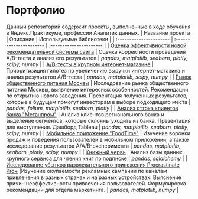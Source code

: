 # Портфолио
Данный репозиторий содержит проекты, выполненные в ходе обучения в Яндекс.Практикуме, профессии Аналитик данных.
| Название проекта | Описание | Используемые библиотеки | 
| :---------------------- | :---------------------- | :---------------------- |
| [Оценка эффективности новой рекомендательной системы сайта](ab_test_recommender_system) | Оценка корректности проведения A/B-теста и анализ его результатов | *pandas, matplotlib, seaborn, plotly, scipy, numpy* |
| [A/B-тесты в крупном интернет-магазине](ab_test_online_store) | Приоритизиция гипотез по увеличению выручки интернет-магазина и анализ результатов A/B-теста | *pandas, matplotlib, scipy, numpy* |
| [Рынок общественного питания Москвы](moscow_food_places_analysis) | Исследование рынка общественного питания Москвы, выявление интересных особенностей. Рекомендации по открытию нового заведения. Презентация полученных результатов, которые в будущем помогут инвесторам в выборе подходящего места | *pandas, folium, matplotlib, seaborn, plotly* |
| [Анализ оттока клиентов банка "Метанпром"](bank_churn_analysis) | Анализ клиентов регионального банка и выделение сегментов, которые склонны уходить из банка. Презентация для выступления. Дашборд Tableau | *pandas, matplotlib, seaborn, plotly, scipy, numpy* |
| [Мобильное приложение "FoodTime"](food_mobile_app_analysis) | Изучение воронки продаж и поведения пользователей в мобильном приложении, а также исследование результатов A/A/B-эксперимента | *pandas, matplotlib, seaborn, plotly, scipy, numpy* |
| [Книжный червь](sql_books) | Анализ базы данных крупного сервиса для чтения книг по подписке | *pandas, sqlalchemy* |
| [Исследование убытков развлекательного приложения Procrastinate Pro+](procrastinate_pro) |Изучение окупаемости рекламных кампаний по каналам привлечения в разных странах и на разных устройствах. Выяснение причин неэффективности привлечения пользователей. Формулировка рекомендации для отдела маркетинга. | *pandas, matplotlib, numpy* |


